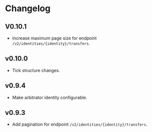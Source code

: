 # Changelog

## V0.10.1

* Increase maximum page size for endpoint `/v2/identities/{identity}/transfers`.

## v0.10.0

* Tick structure changes.

## v0.9.4

* Make arbitrator identity configurable.

## v0.9.3

* Add pagination for endpoint `/v2/identities/{identity}/transfers`.